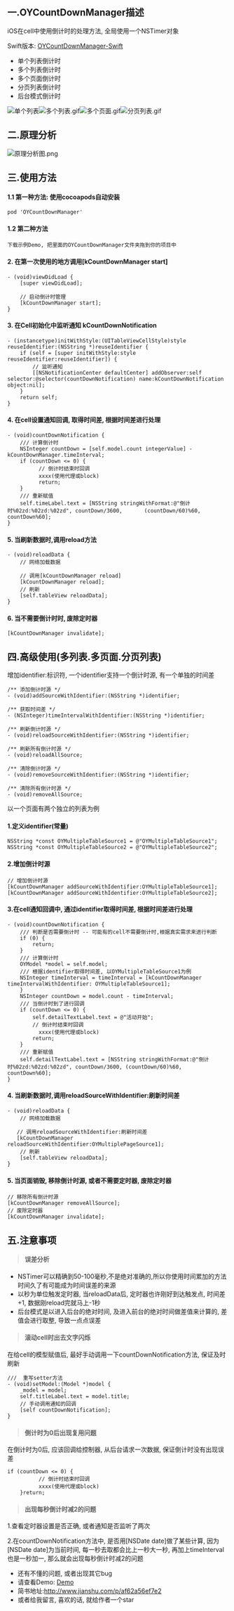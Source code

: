 ## 一.OYCountDownManager描述
iOS在cell中使用倒计时的处理方法, 全局使用一个NSTimer对象

Swift版本: [OYCountDownManager-Swift](https://github.com/herobin22/OYCountDownManager-Swift)
* 单个列表倒计时
* 多个列表倒计时
* 多个页面倒计时
* 分页列表倒计时
* 后台模式倒计时

![单个列表](https://github.com/herobin22/OYCountDownManager/raw/master/gif-single.gif)![多个列表.gif](https://github.com/herobin22/OYCountDownManager/raw/master/gif-multipleTable.gif)![多个页面.gif](https://github.com/herobin22/OYCountDownManager/raw/master/gif-multiplePage.gif)![分页列表.gif](https://github.com/herobin22/OYCountDownManager/raw/master/gif-paging.gif)

## 二.原理分析
![原理分析图.png](http://upload-images.jianshu.io/upload_images/1646270-622a49c3f6d9b4f3.png?imageMogr2/auto-orient/strip%7CimageView2/2/w/1240)

## 三.使用方法
#### 1.1 第一种方法: 使用cocoapods自动安装
```
pod 'OYCountDownManager'
```

#### 1.2 第二种方法
```
下载示例Demo, 把里面的OYCountDownManager文件夹拖到你的项目中
```

#### 2. 在第一次使用的地方调用[kCountDownManager start]
```
- (void)viewDidLoad {
    [super viewDidLoad];

    // 启动倒计时管理
    [kCountDownManager start];
}
```
#### 3. 在Cell初始化中监听通知 kCountDownNotification
```
- (instancetype)initWithStyle:(UITableViewCellStyle)style reuseIdentifier:(NSString *)reuseIdentifier {
    if (self = [super initWithStyle:style reuseIdentifier:reuseIdentifier]) {
        // 监听通知
        [[NSNotificationCenter defaultCenter] addObserver:self selector:@selector(countDownNotification) name:kCountDownNotification object:nil];
    }
    return self;
}
```
#### 4. 在cell设置通知回调, 取得时间差, 根据时间差进行处理
```
- (void)countDownNotification {
    /// 计算倒计时
    NSInteger countDown = [self.model.count integerValue] - kCountDownManager.timeInterval;
    if (countDown <= 0) {
          // 倒计时结束时回调
          xxxx(使用代理或block)
          return;
    }
    /// 重新赋值
    self.timeLabel.text = [NSString stringWithFormat:@"倒计时%02zd:%02zd:%02zd", countDown/3600,       (countDown/60)%60, countDown%60];
}
```
#### 5. 当刷新数据时,调用reload方法
```
- (void)reloadData {
    // 网络加载数据

    // 调用[kCountDownManager reload]
    [kCountDownManager reload];
    // 刷新
    [self.tableView reloadData];
}
```
#### 6. 当不需要倒计时时, 废除定时器
```
[kCountDownManager invalidate];
```


## 四.高级使用(多列表.多页面.分页列表)
增加identifier:标识符, 一个identifier支持一个倒计时源, 有一个单独的时间差
```
/** 添加倒计时源 */
- (void)addSourceWithIdentifier:(NSString *)identifier;

/** 获取时间差 */
- (NSInteger)timeIntervalWithIdentifier:(NSString *)identifier;

/** 刷新倒计时源 */
- (void)reloadSourceWithIdentifier:(NSString *)identifier;

/** 刷新所有倒计时源 */
- (void)reloadAllSource;

/** 清除倒计时源 */
- (void)removeSourceWithIdentifier:(NSString *)identifier;

/** 清除所有倒计时源 */
- (void)removeAllSource;
```
以一个页面有两个独立的列表为例
#### 1.定义identifier(常量)
```
NSString *const OYMultipleTableSource1 = @"OYMultipleTableSource1";
NSString *const OYMultipleTableSource2 = @"OYMultipleTableSource2";
```

#### 2.增加倒计时源
```
// 增加倒计时源 
[kCountDownManager addSourceWithIdentifier:OYMultipleTableSource1];
[kCountDownManager addSourceWithIdentifier:OYMultipleTableSource2];
```
#### 3.在cell通知回调中, 通过identifier取得时间差, 根据时间差进行处理
```
- (void)countDownNotification {
    /// 判断是否需要倒计时 -- 可能有的cell不需要倒计时,根据真实需求来进行判断
    if (0) {
        return;
    }
    /// 计算倒计时
    OYModel *model = self.model;
    /// 根据identifier取得时间差, 以OYMultipleTableSource1为例
    NSInteger timeInterval = timeInterval = [kCountDownManager timeIntervalWithIdentifier: OYMultipleTableSource1];
    }
    NSInteger countDown = model.count - timeInterval;
    /// 当倒计时到了进行回调
    if (countDown <= 0) {
        self.detailTextLabel.text = @"活动开始";
        // 倒计时结束时回调
          xxxx(使用代理或block)
        return;
    }
    /// 重新赋值
    self.detailTextLabel.text = [NSString stringWithFormat:@"倒计时%02zd:%02zd:%02zd", countDown/3600, (countDown/60)%60, countDown%60];
}
```

#### 4. 当刷新数据时,调用reloadSourceWithIdentifier:刷新时间差
```
- (void)reloadData {
    // 网络加载数据

   // 调用reloadSourceWithIdentifier:刷新时间差
   [kCountDownManager reloadSourceWithIdentifier:OYMultiplePageSource1];
    // 刷新
    [self.tableView reloadData];
}
```

#### 5. 当页面销毁, 移除倒计时源, 或者不需要定时器, 废除定时器
```
// 移除所有倒计时源
[kCountDownManager removeAllSource];
// 废除定时器
[kCountDownManager invalidate];
```


## 五.注意事项
 > #### 误差分析
 * NSTimer可以精确到50-100毫秒,不是绝对准确的,所以你使用时间累加的方法时间久了有可能成为时间误差的来源
* 以秒为单位触发定时器, 当reloadData后, 定时器也许刚好到达触发点, 时间差+1, 数据刚reload完就马上-1秒 
* 后台模式是以进入后台的绝对时间, 及进入前台的绝对时间做差值来计算的, 差值会进行取整, 导致一点点误差
 
 > #### 滚动cell时出去文字闪烁
  在给cell的模型赋值后, 最好手动调用一下countDownNotification方法, 保证及时刷新 
 ```
 ///  重写setter方法
 - (void)setModel:(Model *)model {
     _model = model;
     self.titleLabel.text = model.title;
     // 手动调用通知的回调
     [self countDownNotification];
}
 ```



> #### 倒计时为0后出现复用问题
 在倒计时为0后, 应该回调给控制器, 从后台请求一次数据, 保证倒计时没有出现误差
 ```
 if (countDown <= 0) {
           // 倒计时结束时回调
           xxxx(使用代理或block)
     }return;
 ```



> #### 出现每秒倒计时减2的问题
1.查看定时器设置是否正确, 或者通知是否监听了两次

2.在countDownNotification方法中, 是否用[NSDate date]做了某些计算, 因为[NSDate date]为当前时间, 每一秒去取都会比上一秒大一秒, 再加上timeInterval也是一秒加一, 那么就会出现每秒倒计时减2的问题


  

 
* 还有不懂的问题, 或者出现其它bug
* 请查看Demo: [Demo](https://github.com/herobin22/OYCountDownManager)
* 简书地址:http://www.jianshu.com/p/af62a56ef7e2
* 或者给我留言, 喜欢的话, 就给作者一个star
